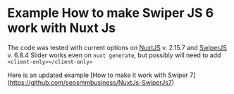 # Example How to make Swiper JS 6 work with Nuxt Js

The code was tested with current options on [NuxtJS](https://nuxtjs.org/) v. 2.15.7 and [SwiperJS](https://swiperjs.com/) v. 6.8.4
Slider works even on `nuxt generate`, but possibly will need to add `<client-only></client-only>`

Here is an updated example [How to make it work with Swiper 7]
(https://github.com/seosmmbusiness/NuxtJs-SwiperJs7)
